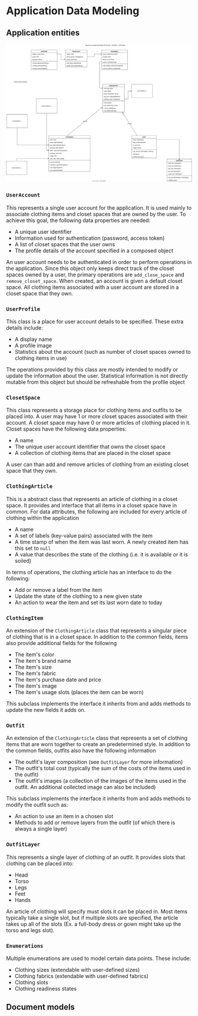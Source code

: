 # Application Data Modeling

## Application entities

![App Entities](./figures/app-entities.drawio.svg)

### `UserAccount`

This represents a single user account for the application. It is used mainly to associate clothing items and closet spaces that are owned by the user. To achieve this goal, the following data properties are needed:

- A unique user identifier 
- Information used for authentication (password, access token)
- A list of closet spaces that the user owns
- The profile details of the account specified in a composed object

An user account needs to be authenticated in order to perform operations in the application. Since this object only keeps direct track of the closet spaces owned by a user, the primary operations are `add_close_space` and `remove_closet_space`. When created, an account is given a default closet space. All clothing items associated with a user account are stored in a closet space that they own.

### `UserProfile`

This class is a place for user account details to be specified. These extra details include:

- A display name
- A profile image
- Statistics about the account (such as number of closet spaces owned to clothing items in use)

The operations provided by this class are mostly intended to modify or update the information about the user. Statistical information is not directly mutable from this object but should be refreshable from the profile object

### `ClosetSpace`

This class represents a storage place for clothing items and outfits to be placed into. A user may have 1 or more closet spaces associated with their account. A closet space may have 0 or more articles of clothing placed in it. Closet spaces have the following data properties:

- A name
- The unique user account identifier that owns the closet space
- A collection of clothing items that are placed in the closet space

A user can than add and remove articles of clothing from an existing closet space that they own.

### `ClothingArticle`

This is a abstract class that represents an article of clothing in a closet space. It provides and interface that all items in a closet space have in common. For data attributes, the following are included for every article of clothing within the application

- A name
- A set of labels (key-value pairs) associated with the item
- A time stamp of when the item was last worn. A newly created item has this set to `null`
- A value that describes the state of the clothing (i.e. it is available or it is soiled)

In terms of operations, the clothing article has an interface to do the following:

- Add or remove a label from the item
- Update the state of the clothing to a new given state
- An action to wear the item and set its last worn date to today

### `ClothingItem`

An extension of the `ClothingArticle` class that represents a singular piece of clothing that is in a closet space. In addition to the common fields, items also provide additional fields for the following

- The item's color
- The item's brand name
- The item's size
- The item's fabric
- The item's purchase date and price
- The item's image
- The item's usage slots (places the item can be worn)

This subclass implements the interface it inherits from and adds methods to update the new fields it adds on.

### `Outfit`

An extension of the `ClothingArticle` class that represents a set of clothing items that are worn together to create an predetermined style. In addition to the common fields, outfits also have the following information

- The outfit's layer composition (see `OutfitLayer` for more information)
- The outfit's total cost (typically the sum of the costs of the items used in the outfit)
- The outfit's images (a collection of the images of the items used in the outfit. An additional collected image can also be included)

This subclass implements the interface it inherits from and adds methods to modify the outfit such as:

- An action to use an item in a chosen slot
- Methods to add or remove layers from the outfit (of which there is always a single layer)

### `OutfitLayer`

This represents a single layer of clothing of an outfit. It provides slots that clothing can be placed into:

- Head
- Torso
- Legs
- Feet
- Hands

An article of clothing will specify must slots it can be placed in. Most items typically take a single slot, but if multiple slots are specified, the article takes up all of the slots (Ex. a full-body dress or gown might take up the torso and legs slot).

### `Enumerations`

Multiple enumerations are used to model certain data points. These include:

- Clothing sizes (extendable with user-defined sizes)
- Clothing fabrics (extendable with user-defined fabrics)
- Clothing slots
- Clothing readiness states

## Document models
